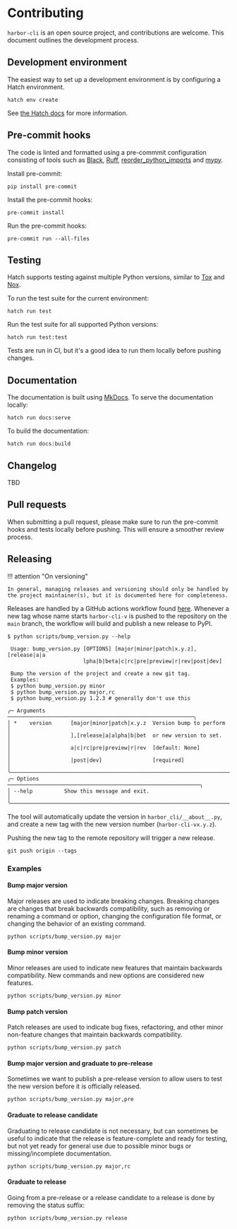 # Contributing

`harbor-cli` is an open source project, and contributions are welcome. This document outlines the development process.

## Development environment

The easiest way to set up a development environment is by configuring a Hatch environment.

```
hatch env create
```

See [the Hatch docs](https://hatch.pypa.io/latest/environment/) for more information.

## Pre-commit hooks

The code is linted and formatted using a pre-commmit configuration consisting of tools such as [Black](https://github.com/psf/black), [Ruff](https://github.com/charliermarsh/ruff), [reorder_python_imports](https://github.com/asottile/reorder_python_imports) and [mypy](https://github.com/python/mypy/).

Install pre-commit:

```
pip install pre-commit
```

Install the pre-commit hooks:

```
pre-commit install
```

Run the pre-commit hooks:

```
pre-commit run --all-files
```

## Testing

Hatch supports testing against multiple Python versions, similar to [Tox](https://tox.wiki/en/latest/) and [Nox](https://nox.thea.codes/en/stable/).

To run the test suite for the current environment:

```
hatch run test
```

Run the test suite for all supported Python versions:

```
hatch run test:test
```

Tests are run in CI, but it's a good idea to run them locally before pushing changes.

## Documentation

The documentation is built using [MkDocs](https://www.mkdocs.org/). To serve the documentation locally:

```
hatch run docs:serve
```

To build the documentation:

```
hatch run docs:build
```

## Changelog

TBD

## Pull requests

When submitting a pull request, please make sure to run the pre-commit hooks and tests locally before pushing. This will ensure a smoother review process.

## Releasing

!!! attention "On versioning"

    In general, managing releases and versioning should only be handled by the project maintainer(s), but it is documented here for completeness.

Releases are handled by a GitHub actions workflow found [here](https://github.com/pederhan/harbor-cli/blob/main/.github/workflows/build.yml). Whenever a new tag whose name starts `harbor-cli-v` is pushed to the repository on the `main` branch, the workflow will build and publish a new release to PyPI.

```
$ python scripts/bump_version.py --help

 Usage: bump_version.py [OPTIONS] [major|minor|patch|x.y.z],[release|a|a
                        lpha|b|beta|c|rc|pre|preview|r|rev|post|dev]

 Bump the version of the project and create a new git tag.
 Examples:
 $ python bump_version.py minor
 $ python bump_version.py major,rc
 $ python bump_version.py 1.2.3 # generally don't use this

╭─ Arguments ───────────────────────────────────────────────────────────╮
│ *    version      [major|minor|patch|x.y.z  Version bump to perform   │
│                   ],[release|a|alpha|b|bet  or new version to set.    │
│                   a|c|rc|pre|preview|r|rev  [default: None]           │
│                   |post|dev]                [required]                │
╰───────────────────────────────────────────────────────────────────────╯
╭─ Options ─────────────────────────────────────────────────────────────╮
│ --help          Show this message and exit.                           │
╰───────────────────────────────────────────────────────────────────────╯

```

The tool will automatically update the version in `harbor_cli/__about__.py`, and create a new tag with the new version number (`harbor-cli-vx.y.z`).

Pushing the new tag to the remote repository will trigger a new release.

```
git push origin --tags
```

### Examples

#### Bump major version

Major releases are used to indicate breaking changes. Breaking changes are changes that break backwards compatibility, such as removing or renaming a command or option, changing the configuration file format, or changing the behavior of an existing command.

```
python scripts/bump_version.py major
```

#### Bump minor version

Minor releases are used to indicate new features that maintain backwards compatibility. New commands and new options are considered new features.

```
python scripts/bump_version.py minor
```

#### Bump patch version

Patch releases are used to indicate bug fixes, refactoring, and other minor non-feature changes that maintain backwards compatibility.

```
python scripts/bump_version.py patch
```

#### Bump major version and graduate to pre-release

Sometimes we want to publish a pre-release version to allow users to test the new version before it is officially released.

```
python scripts/bump_version.py major,pre
```

#### Graduate to release candidate

Graduating to release candidate is not necessary, but can sometimes be useful to indicate that the release is feature-complete and ready for testing, but not yet ready for general use due to possible minor bugs or missing/incomplete documentation.

```
python scripts/bump_version.py major,rc
```

#### Graduate to release

Going from a pre-release or a release candidate to a release is done by removing the status suffix:

```
python scripts/bump_version.py release
```
